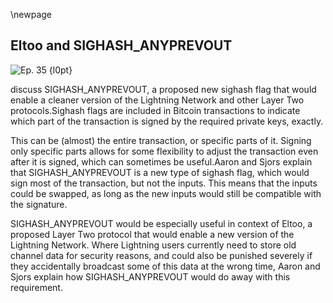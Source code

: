 \newpage
## Eltoo and SIGHASH_ANYPREVOUT


![Ep. 35 {l0pt}](qr/35.png)

discuss SIGHASH_ANYPREVOUT, a proposed new sighash flag that would enable a cleaner version of the Lightning Network and other Layer Two protocols.Sighash flags are included in Bitcoin transactions to indicate which part of the transaction is signed by the required private keys, exactly.

This can be (almost) the entire transaction, or specific parts of it. Signing only specific parts allows for some flexibility to adjust the transaction even after it is signed, which can sometimes be useful.Aaron and Sjors explain that SIGHASH_ANYPREVOUT is a new type of sighash flag, which would sign most of the transaction, but not the inputs. This means that the inputs could be swapped, as long as the new inputs would still be compatible with the signature.

SIGHASH_ANYPREVOUT would be especially useful in context of Eltoo, a proposed Layer Two protocol that would enable a new version of the Lightning Network. Where Lightning users currently need to store old channel data for security reasons, and could also be punished severely if they accidentally broadcast some of this data at the wrong time, Aaron and Sjors explain how SIGHASH_ANYPREVOUT would do away with this requirement.
